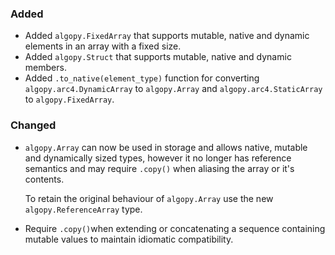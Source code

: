 <!--
A new scriv changelog fragment.

Uncomment the section that is right (remove the HTML comment wrapper).
For top level release notes, leave all the headers commented out.
-->

<!--
### Removed

- A bullet item for the Removed category.

-->

### Added

-   Added `algopy.FixedArray` that supports mutable, native and dynamic elements in an array with a fixed size.
-   Added `algopy.Struct` that supports mutable, native and dynamic members.
-   Added `.to_native(element_type)` function for converting `algopy.arc4.DynamicArray` to `algopy.Array` and `algopy.arc4.StaticArray` to `algopy.FixedArray`.

### Changed

-   `algopy.Array` can now be used in storage and allows native, mutable and dynamically sized types,
    however it no longer has reference semantics and may require `.copy()` when aliasing the array or it's contents.

    To retain the original behaviour of `algopy.Array` use the new `algopy.ReferenceArray` type.

-   Require `.copy()`when extending or concatenating a sequence containing mutable values to maintain idiomatic compatibility.

<!--
### Deprecated

- A bullet item for the Deprecated category.

-->
<!--
### Fixed

- A bullet item for the Fixed category.

-->
<!--
### Security

- A bullet item for the Security category.

-->
